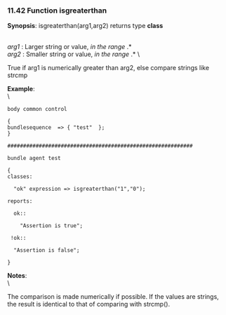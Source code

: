 ### 11.42 Function isgreaterthan

**Synopsis**: isgreaterthan(arg1,arg2) returns type **class**

\
 *arg1* : Larger string or value, *in the range* .\* \
 *arg2* : Smaller string or value, *in the range* .\* \

True if arg1 is numerically greater than arg2, else compare strings like
strcmp

**Example**:\
 \

    body common control

    {
    bundlesequence  => { "test"  };
    }

    ###########################################################

    bundle agent test

    {
    classes:

      "ok" expression => isgreaterthan("1","0");

    reports:

      ok::

        "Assertion is true";

     !ok::

      "Assertion is false";

    }

**Notes**:\
 \

The comparison is made numerically if possible. If the values are
strings, the result is identical to that of comparing with strcmp().
